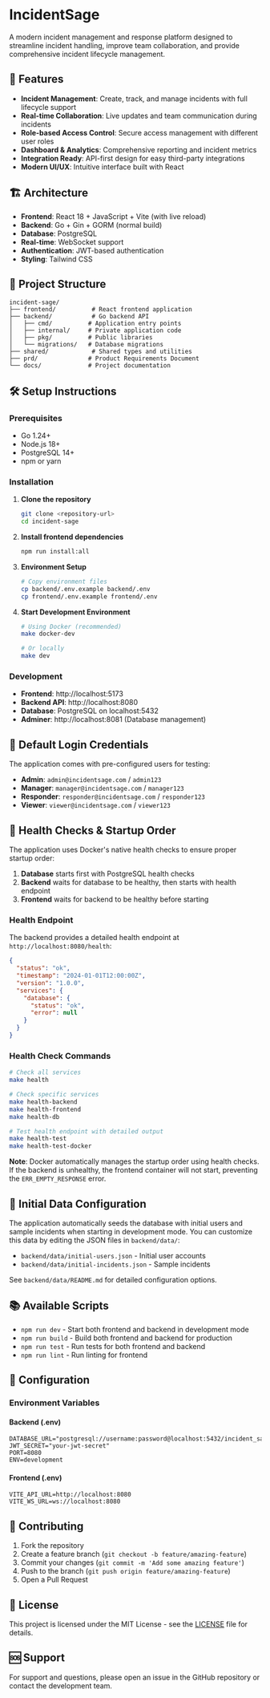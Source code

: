# IncidentSage

A modern incident management and response platform designed to streamline incident handling, improve team collaboration, and provide comprehensive incident lifecycle management.

## 🚀 Features

- **Incident Management**: Create, track, and manage incidents with full lifecycle support
- **Real-time Collaboration**: Live updates and team communication during incidents
- **Role-based Access Control**: Secure access management with different user roles
- **Dashboard & Analytics**: Comprehensive reporting and incident metrics
- **Integration Ready**: API-first design for easy third-party integrations
- **Modern UI/UX**: Intuitive interface built with React

## 🏗️ Architecture

- **Frontend**: React 18 + JavaScript + Vite (with live reload)
- **Backend**: Go + Gin + GORM (normal build)
- **Database**: PostgreSQL
- **Real-time**: WebSocket support
- **Authentication**: JWT-based authentication
- **Styling**: Tailwind CSS

## 📁 Project Structure

```
incident-sage/
├── frontend/          # React frontend application
├── backend/           # Go backend API
│   ├── cmd/          # Application entry points
│   ├── internal/     # Private application code
│   ├── pkg/          # Public libraries
│   └── migrations/   # Database migrations
├── shared/            # Shared types and utilities
├── prd/              # Product Requirements Document
└── docs/             # Project documentation
```

## 🛠️ Setup Instructions

### Prerequisites

- Go 1.24+
- Node.js 18+ 
- PostgreSQL 14+
- npm or yarn

### Installation

1. **Clone the repository**
   ```bash
   git clone <repository-url>
   cd incident-sage
   ```

2. **Install frontend dependencies**
   ```bash
   npm run install:all
   ```

3. **Environment Setup**
   ```bash
   # Copy environment files
   cp backend/.env.example backend/.env
   cp frontend/.env.example frontend/.env
   ```

4. **Start Development Environment**
   ```bash
   # Using Docker (recommended)
   make docker-dev
   
   # Or locally
   make dev
   ```

### Development

- **Frontend**: http://localhost:5173
- **Backend API**: http://localhost:8080
- **Database**: PostgreSQL on localhost:5432
- **Adminer**: http://localhost:8081 (Database management)

## 🔐 Default Login Credentials

The application comes with pre-configured users for testing:

- **Admin**: `admin@incidentsage.com` / `admin123`
- **Manager**: `manager@incidentsage.com` / `manager123`
- **Responder**: `responder@incidentsage.com` / `responder123`
- **Viewer**: `viewer@incidentsage.com` / `viewer123`

## 🏥 Health Checks & Startup Order

The application uses Docker's native health checks to ensure proper startup order:

1. **Database** starts first with PostgreSQL health checks
2. **Backend** waits for database to be healthy, then starts with health endpoint
3. **Frontend** waits for backend to be healthy before starting

### Health Endpoint

The backend provides a detailed health endpoint at `http://localhost:8080/health`:

```json
{
  "status": "ok",
  "timestamp": "2024-01-01T12:00:00Z",
  "version": "1.0.0",
  "services": {
    "database": {
      "status": "ok",
      "error": null
    }
  }
}
```

### Health Check Commands

```bash
# Check all services
make health

# Check specific services
make health-backend
make health-frontend
make health-db

# Test health endpoint with detailed output
make health-test
make health-test-docker
```

**Note**: Docker automatically manages the startup order using health checks. If the backend is unhealthy, the frontend container will not start, preventing the `ERR_EMPTY_RESPONSE` error.

## 🌱 Initial Data Configuration

The application automatically seeds the database with initial users and sample incidents when starting in development mode. You can customize this data by editing the JSON files in `backend/data/`:

- `backend/data/initial-users.json` - Initial user accounts
- `backend/data/initial-incidents.json` - Sample incidents

See `backend/data/README.md` for detailed configuration options.

## 📚 Available Scripts

- `npm run dev` - Start both frontend and backend in development mode
- `npm run build` - Build both frontend and backend for production
- `npm run test` - Run tests for both frontend and backend
- `npm run lint` - Run linting for frontend

## 🔧 Configuration

### Environment Variables

#### Backend (.env)
```
DATABASE_URL="postgresql://username:password@localhost:5432/incident_sage"
JWT_SECRET="your-jwt-secret"
PORT=8080
ENV=development
```

#### Frontend (.env)
```
VITE_API_URL=http://localhost:8080
VITE_WS_URL=ws://localhost:8080
```

## 🤝 Contributing

1. Fork the repository
2. Create a feature branch (`git checkout -b feature/amazing-feature`)
3. Commit your changes (`git commit -m 'Add some amazing feature'`)
4. Push to the branch (`git push origin feature/amazing-feature`)
5. Open a Pull Request

## 📄 License

This project is licensed under the MIT License - see the [LICENSE](LICENSE) file for details.

## 🆘 Support

For support and questions, please open an issue in the GitHub repository or contact the development team. 